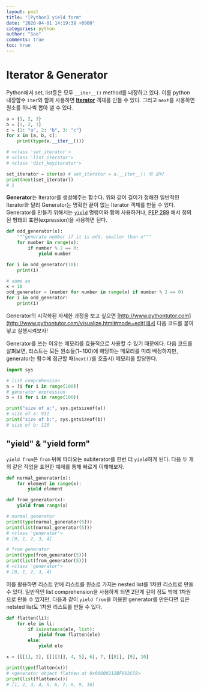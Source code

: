 ```yaml
---
layout: post
title: "[Python] yield form"
date: "2020-04-01 14:19:38 +0900"
categories: python
author: "Soo"
comments: true
toc: true
---
```


# Iterator & Generator

Python에서 set, list등은 모두 `__iter__()` method를 내장하고 있다. 이를 python 내장함수 `iter`와 함께 사용하면 [**Iterator**](https://docs.python.org/ko/3.7/c-api/iterator.html) 객체를 만들 수 있다. 그리고 `next`를 사용하면 원소를 하나씩 뽑아 낼 수 있다. 

```python
a = {1, 2, 3}
b = [1, 2, 3]
c = {1: "a", 2: "b", 3: "c"}
for x in [a, b, c]:
    print(type(x.__iter__()))

# <class 'set_iterator'>
# <class 'list_iterator'>
# <class 'dict_keyiterator'>

set_iterator = iter(a) # set_iterator = a.__iter__() 와 같다
print(next(set_iterator))
# 1
```

**Generator**는 Iterator를 생성해주는 함수다. 위와 같이 길이가 정해진 일반적인 Iterator와 달리 Generator는 명확한 끝이 없는 Iterator 객체를 만들 수 있다. Generator를 만들기 위해서는 [`yield`](https://docs.python.org/3/reference/expressions.html#yieldexpr) 명령어와 함께 사용하거나, [PEP 289](https://www.python.org/dev/peps/pep-0289/) 에서 정의된 형태의 표현(expression)을 사용하면 된다.

```python
def odd_generator(x):
    """generate number if it is odd, smaller than x"""
    for number in range(x):
        if number % 2 == 0:
            yield number

for i in odd_generator(10):
    print(i)

# same as
x = 10
odd_generator = (number for number in range(x) if number % 2 == 0)
for i in odd_generator:
    print(i)
```

Generator의 시각화된 자세한 과정을 보고 싶으면 [http://www.pythontutor.com](http://www.pythontutor.com/visualize.html#mode=edit)에서 다음 코드를 붙여넣고 실행시켜보자!

Generator를 쓰는 이유는 메모리를 효율적으로 사용할 수 있기 때문에다. 다음 코드를 살펴보면, 리스트는 모든 원소들(1~100)에 해당하는 메모리를 미리 배정하지만, generator는 함수에 접근할 때(`next()`를 호출시) 메모리를 할당한다. 

```python
import sys

# list comprehension
a = [i for i in range(100)]
# generator expression
b = (i for i in range(100))

print("size of a:", sys.getsizeof(a))
# size of a: 912
print("size of b:", sys.getsizeof(b))
# size of b: 120
```

## "yield" & "yield form"

`yield from`은 `from` 뒤에 따라오는 subiterator를 한번 더 `yield`하게 된다. 다음 두 개의 같은 작업을 표현한 예제를 통해 빠르게 이해해보자.  

```python
def normal_generator(x):
    for element in range(x):
        yield element

def from_generator(x): 
    yield from range(x)

# normal generator
print(type(normal_generator(5)))
print(list(normal_generator(5)))
# <class 'generator'>
# [0, 1, 2, 3, 4]

# from generator
print(type(from_generator(5)))
print(list(from_generator(5)))
# <class 'generator'>
# [0, 1, 2, 3, 4]
```

이를 활용하면 리스트 안에 리스트를 원소로 가지는 nested list를 1차원 리스트로 만들 수 있다. 일반적인 list comprehension을 사용하게 되면 2단계 깊이 정도 밖에 1차원으로 만들 수 있지만, 다음과 같이 `yield from`을 이용한 generator를 만든다면 깊은 netsted list도 1차원 리스트롤 만들 수 있다.

```python
def flatten(li):
    for ele in li:
        if isinstance(ele, list):
            yield from flatten(ele)
        else:
            yield ele

x = [[[1], 2], [[[[3]], 4, 5], 6], 7, [[8]], [9], 10]

print(type(flatten(x)))
# <generator object flatten at 0x00000212BF603CC8>
print(list(flatten(x)))
# [1, 2, 3, 4, 5, 6, 7, 8, 9, 10]
```
